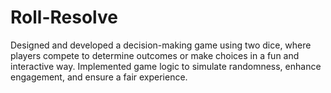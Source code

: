 # Roll-Resolve
Designed and developed a decision-making game using two dice, where players compete to determine outcomes or make choices in a fun and interactive way. Implemented game logic to simulate randomness, enhance engagement, and ensure a fair experience.

